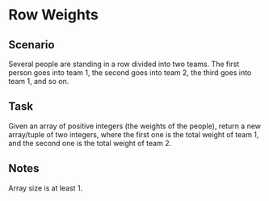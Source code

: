 # Row Weights

## Scenario

Several people are standing in a row divided into two teams.
The first person goes into team 1, the second goes into team 2, the third goes into team 1, and so on.

## Task

Given an array of positive integers (the weights of the people), return a new array/tuple of two integers, where the first one is the total weight of team 1, and the second one is the total weight of team 2.

## Notes

Array size is at least 1.
